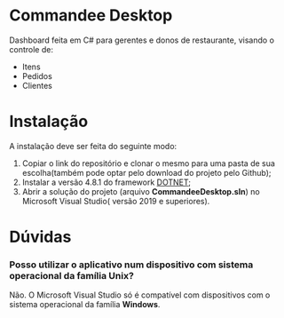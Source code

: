 # Commandee Desktop
Dashboard feita em C# para gerentes e donos de restaurante, visando o controle de:
- Itens
- Pedidos
- Clientes

# Instalação
A instalação deve ser feita do seguinte modo:
1. Copiar o link do repositório e clonar o mesmo para uma pasta de sua escolha(também pode optar pelo download do projeto pelo Github);
2. Instalar a versão 4.8.1 do framework [DOTNET](https://dotnet.microsoft.com/pt-br/download/dotnet-framework);
3. Abrir a solução do projeto (arquivo **CommandeeDesktop.sln**) no Microsoft Visual Studio( versão 2019 e superiores).

# Dúvidas
### Posso utilizar o aplicativo num dispositivo com sistema operacional da família **Unix**? 
Não. O Microsoft Visual Studio só é compatível com dispositivos com o sistema operacional da família **Windows**.

